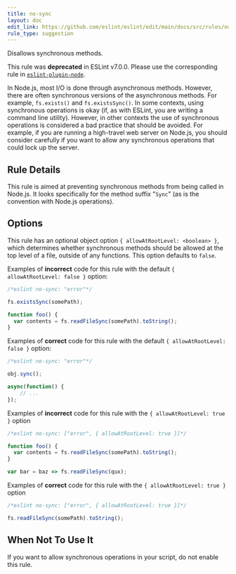 ```yaml
---
title: no-sync
layout: doc
edit_link: https://github.com/eslint/eslint/edit/main/docs/src/rules/no-sync.md
rule_type: suggestion
---
```


Disallows synchronous methods.

This rule was **deprecated** in ESLint v7.0.0. Please use the corresponding rule in [`eslint-plugin-node`](https://github.com/mysticatea/eslint-plugin-node).

In Node.js, most I/O is done through asynchronous methods. However, there are often synchronous versions of the asynchronous methods. For example, `fs.exists()` and `fs.existsSync()`. In some contexts, using synchronous operations is okay (if, as with ESLint, you are writing a command line utility). However, in other contexts the use of synchronous operations is considered a bad practice that should be avoided. For example, if you are running a high-travel web server on Node.js, you should consider carefully if you want to allow any synchronous operations that could lock up the server.

## Rule Details

This rule is aimed at preventing synchronous methods from being called in Node.js. It looks specifically for the method suffix "`Sync`" (as is the convention with Node.js operations).

## Options

This rule has an optional object option `{ allowAtRootLevel: <boolean> }`, which determines whether synchronous methods should be allowed at the top level of a file, outside of any functions. This option defaults to `false`.

Examples of **incorrect** code for this rule with the default `{ allowAtRootLevel: false }` option:

```js
/*eslint no-sync: "error"*/

fs.existsSync(somePath);

function foo() {
  var contents = fs.readFileSync(somePath).toString();
}
```

Examples of **correct** code for this rule with the default `{ allowAtRootLevel: false }` option:

```js
/*eslint no-sync: "error"*/

obj.sync();

async(function() {
    // ...
});
```

Examples of **incorrect** code for this rule with the `{ allowAtRootLevel: true }` option

```js
/*eslint no-sync: ["error", { allowAtRootLevel: true }]*/

function foo() {
  var contents = fs.readFileSync(somePath).toString();
}

var bar = baz => fs.readFileSync(qux);
```

Examples of **correct** code for this rule with the `{ allowAtRootLevel: true }` option

```js
/*eslint no-sync: ["error", { allowAtRootLevel: true }]*/

fs.readFileSync(somePath).toString();
```

## When Not To Use It

If you want to allow synchronous operations in your script, do not enable this rule.

